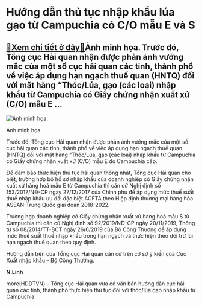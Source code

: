 Hướng dẫn thủ tục nhập khẩu lúa gạo từ Campuchia có C/O mẫu E và S
==================================================================

[:gift:Xem chi tiết ở đây:gift:](https://hddtvn.com/huong-dan-thu-tuc-nhap-khau-lua-gao-tu-campuchia-co-c-o-mau-e-va-s-2/)Ảnh minh họa. Trước đó, Tổng cục Hải quan nhận được phản ánh vướng mắc của một số cục hải quan các tỉnh, thành phố về việc áp dụng hạn ngạch thuế quan (HNTQ) đối với mặt hàng “Thóc/Lúa, gạo (các loại) nhập khẩu từ Campuchia có Giấy chứng nhận xuất xứ (C/O) mẫu E …
------------------------------------------------------------------------------------------------------------------------------------------------------------------------------------------------------------------------------------------------------------------------





![Ảnh minh họa.](https://hddtvn.com/wp-content/uploads/2021/01/3216_lua-gao1-15688245022551799903398.jpg "Ảnh minh họa.")


Ảnh minh họa.



Trước đó, Tổng cục Hải quan nhận được phản ánh vướng mắc của một số cục hải quan các tỉnh, thành phố về việc áp dụng hạn ngạch thuế quan (HNTQ) đối với mặt hàng “Thóc/Lúa, gạo (các loại) nhập khẩu từ Campuchia có Giấy chứng nhận xuất xứ (C/O) mẫu E do Campuchia cấp.


Để đảm bảo thực hiện thủ tục hải quan thống nhất, Tổng cục Hải quan cho biết, trường hợp bộ hồ sơ nhập khẩu của doanh nghiệp có Giấy chứng nhận xuất xứ hàng hoá mẫu E từ Campuchia thì căn cứ Nghị định số 153/2017/NĐ-CP ngày 27/12/2017 của Chính phủ để áp dụng mức thuế suất thuế nhập khẩu ưu đãi đặc biệt ACFTA theo Hiệp định thương mại hàng hóa ASEAN-Trung Quốc giai đoạn 2018-2022.


Trường hợp doanh nghiệp có Giấy chứng nhận xuất xứ hàng hoá mẫu S từ Campuchia thì căn cứ Nghị định số 92/2019/NĐ-CP ngày 20/11/2019, Thông tư số 08/2014/TT-BCT ngày 26/6/2019 của Bộ Công Thương để áp dụng mức thuế suất thuế nhập khẩu trong hạn ngạch và thực hiện theo dõi trừ lùi hạn ngạch thuế quan theo quy định.


Hướng dẫn trên của Tổng cục Hải quan căn cứ trên cơ sở ý kiến của Cục Xuất nhập khẩu – Bộ Công Thương.




**N.Linh**



more(HDDTVN) – Tổng cục Hải quan vừa có văn bản hướng dẫn cục hải quan các tỉnh, thành phố thực hiện thủ tục đối với thóc/lúa gạo nhập khẩu từ Campuchia.

